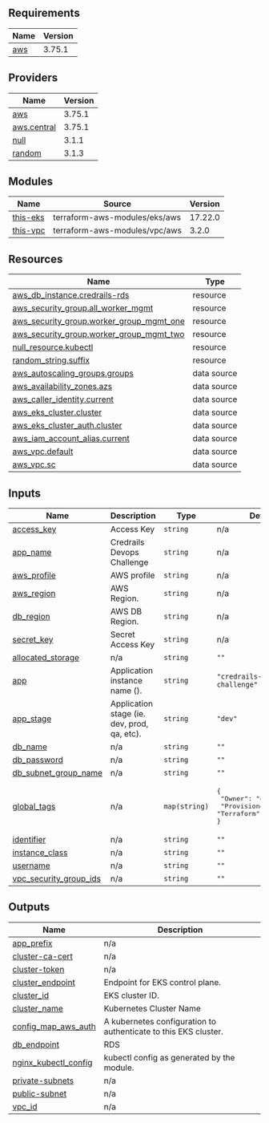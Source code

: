 <!-- BEGIN_TF_DOCS -->
## Requirements

| Name | Version |
|------|---------|
| <a name="requirement_aws"></a> [aws](#requirement\_aws) | 3.75.1 |

## Providers

| Name | Version |
|------|---------|
| <a name="provider_aws"></a> [aws](#provider\_aws) | 3.75.1 |
| <a name="provider_aws.central"></a> [aws.central](#provider\_aws.central) | 3.75.1 |
| <a name="provider_null"></a> [null](#provider\_null) | 3.1.1 |
| <a name="provider_random"></a> [random](#provider\_random) | 3.1.3 |

## Modules

| Name | Source | Version |
|------|--------|---------|
| <a name="module_this-eks"></a> [this-eks](#module\_this-eks) | terraform-aws-modules/eks/aws | 17.22.0 |
| <a name="module_this-vpc"></a> [this-vpc](#module\_this-vpc) | terraform-aws-modules/vpc/aws | 3.2.0 |

## Resources

| Name | Type |
|------|------|
| [aws_db_instance.credrails-rds](https://registry.terraform.io/providers/hashicorp/aws/3.75.1/docs/resources/db_instance) | resource |
| [aws_security_group.all_worker_mgmt](https://registry.terraform.io/providers/hashicorp/aws/3.75.1/docs/resources/security_group) | resource |
| [aws_security_group.worker_group_mgmt_one](https://registry.terraform.io/providers/hashicorp/aws/3.75.1/docs/resources/security_group) | resource |
| [aws_security_group.worker_group_mgmt_two](https://registry.terraform.io/providers/hashicorp/aws/3.75.1/docs/resources/security_group) | resource |
| [null_resource.kubectl](https://registry.terraform.io/providers/hashicorp/null/latest/docs/resources/resource) | resource |
| [random_string.suffix](https://registry.terraform.io/providers/hashicorp/random/latest/docs/resources/string) | resource |
| [aws_autoscaling_groups.groups](https://registry.terraform.io/providers/hashicorp/aws/3.75.1/docs/data-sources/autoscaling_groups) | data source |
| [aws_availability_zones.azs](https://registry.terraform.io/providers/hashicorp/aws/3.75.1/docs/data-sources/availability_zones) | data source |
| [aws_caller_identity.current](https://registry.terraform.io/providers/hashicorp/aws/3.75.1/docs/data-sources/caller_identity) | data source |
| [aws_eks_cluster.cluster](https://registry.terraform.io/providers/hashicorp/aws/3.75.1/docs/data-sources/eks_cluster) | data source |
| [aws_eks_cluster_auth.cluster](https://registry.terraform.io/providers/hashicorp/aws/3.75.1/docs/data-sources/eks_cluster_auth) | data source |
| [aws_iam_account_alias.current](https://registry.terraform.io/providers/hashicorp/aws/3.75.1/docs/data-sources/iam_account_alias) | data source |
| [aws_vpc.default](https://registry.terraform.io/providers/hashicorp/aws/3.75.1/docs/data-sources/vpc) | data source |
| [aws_vpc.sc](https://registry.terraform.io/providers/hashicorp/aws/3.75.1/docs/data-sources/vpc) | data source |

## Inputs

| Name | Description | Type | Default | Required |
|------|-------------|------|---------|:--------:|
| <a name="input_access_key"></a> [access\_key](#input\_access\_key) | Access Key | `string` | n/a | yes |
| <a name="input_app_name"></a> [app\_name](#input\_app\_name) | Credrails Devops Challenge | `string` | n/a | yes |
| <a name="input_aws_profile"></a> [aws\_profile](#input\_aws\_profile) | AWS profile | `string` | n/a | yes |
| <a name="input_aws_region"></a> [aws\_region](#input\_aws\_region) | AWS Region. | `string` | n/a | yes |
| <a name="input_db_region"></a> [db\_region](#input\_db\_region) | AWS DB Region. | `string` | n/a | yes |
| <a name="input_secret_key"></a> [secret\_key](#input\_secret\_key) | Secret Access Key | `string` | n/a | yes |
| <a name="input_allocated_storage"></a> [allocated\_storage](#input\_allocated\_storage) | n/a | `string` | `""` | no |
| <a name="input_app"></a> [app](#input\_app) | Application instance name (). | `string` | `"credrails-devops-challenge"` | no |
| <a name="input_app_stage"></a> [app\_stage](#input\_app\_stage) | Application stage (ie. dev, prod, qa, etc). | `string` | `"dev"` | no |
| <a name="input_db_name"></a> [db\_name](#input\_db\_name) | n/a | `string` | `""` | no |
| <a name="input_db_password"></a> [db\_password](#input\_db\_password) | n/a | `string` | `""` | no |
| <a name="input_db_subnet_group_name"></a> [db\_subnet\_group\_name](#input\_db\_subnet\_group\_name) | n/a | `string` | `""` | no |
| <a name="input_global_tags"></a> [global\_tags](#input\_global\_tags) | n/a | `map(string)` | <pre>{<br>  "Owner": "edward buba",<br>  "Provisioner": "Terraform"<br>}</pre> | no |
| <a name="input_identifier"></a> [identifier](#input\_identifier) | n/a | `string` | `""` | no |
| <a name="input_instance_class"></a> [instance\_class](#input\_instance\_class) | n/a | `string` | `""` | no |
| <a name="input_username"></a> [username](#input\_username) | n/a | `string` | `""` | no |
| <a name="input_vpc_security_group_ids"></a> [vpc\_security\_group\_ids](#input\_vpc\_security\_group\_ids) | n/a | `string` | `""` | no |

## Outputs

| Name | Description |
|------|-------------|
| <a name="output_app_prefix"></a> [app\_prefix](#output\_app\_prefix) | n/a |
| <a name="output_cluster-ca-cert"></a> [cluster-ca-cert](#output\_cluster-ca-cert) | n/a |
| <a name="output_cluster-token"></a> [cluster-token](#output\_cluster-token) | n/a |
| <a name="output_cluster_endpoint"></a> [cluster\_endpoint](#output\_cluster\_endpoint) | Endpoint for EKS control plane. |
| <a name="output_cluster_id"></a> [cluster\_id](#output\_cluster\_id) | EKS cluster ID. |
| <a name="output_cluster_name"></a> [cluster\_name](#output\_cluster\_name) | Kubernetes Cluster Name |
| <a name="output_config_map_aws_auth"></a> [config\_map\_aws\_auth](#output\_config\_map\_aws\_auth) | A kubernetes configuration to authenticate to this EKS cluster. |
| <a name="output_db_endpoint"></a> [db\_endpoint](#output\_db\_endpoint) | RDS |
| <a name="output_nginx_kubectl_config"></a> [nginx\_kubectl\_config](#output\_nginx\_kubectl\_config) | kubectl config as generated by the module. |
| <a name="output_private-subnets"></a> [private-subnets](#output\_private-subnets) | n/a |
| <a name="output_public-subnet"></a> [public-subnet](#output\_public-subnet) | n/a |
| <a name="output_vpc_id"></a> [vpc\_id](#output\_vpc\_id) | n/a |
<!-- END_TF_DOCS -->